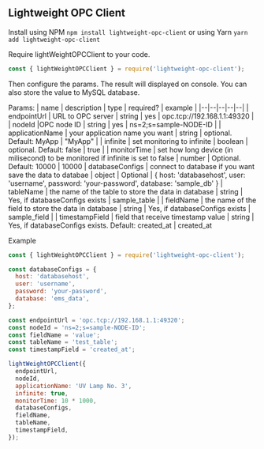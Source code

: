 ## Lightweight OPC Client

Install using NPM
`npm install lightweight-opc-client`
or using Yarn
`yarn add lightweight-opc-client`

Require lightWeightOPCClient to your code.

```javascript
const { lightWeightOPCClient } = require('lightweight-opc-client');
```

Then configure the params. The result will displayed on console. You can also store the value to MySQL database.

Params:
| name | description | type | required? | example |
|--|--|--|--|--|
| endpointUrl | URL to OPC server | string | yes | opc.tcp://192.168.1.1:49320 |
| nodeId |OPC node ID | string | yes | ns=2;s=sample-NODE-ID |
| applicationName | your application name you want | string | optional. Default: MyApp | "MyApp" |
| infinite | set monitoring to infinite | boolean | optional. Default: false | true |
| monitorTime | set how long device (in milisecond) to be monitored if infinite is set to false | number | Optional. Default: 10000 | 10000
| databaseConfigs | connect to database if you want save the data to databae | object | Optional | { host: 'databasehost', user: 'username', password: 'your-password', database: 'sample_db' }
| tableName | the name of the table to store the data in database | string | Yes, if databaseConfigs exists | sample_table |
| fieldName | the name of the field to store the data in database | string | Yes, if databaseConfigs exists | sample_field |
| timestampField | field that receive timestamp value | string | Yes, if databaseConfigs exists. Default: created_at | created_at

Example

```javascript
const { lightWeightOPCClient } = require('lightweight-opc-client');

const databaseConfigs = {
  host: 'databasehost',
  user: 'username',
  password: 'your-password',
  database: 'ems_data',
};

const endpointUrl = 'opc.tcp://192.168.1.1:49320';
const nodeId = 'ns=2;s=sample-NODE-ID';
const fieldName = 'value';
const tableName = 'test_table';
const timestampField = 'created_at';

lightWeightOPCClient({
  endpointUrl,
  nodeId,
  applicationName: 'UV Lamp No. 3',
  infinite: true,
  monitorTime: 10 * 1000,
  databaseConfigs,
  fieldName,
  tableName,
  timestampField,
});
```
